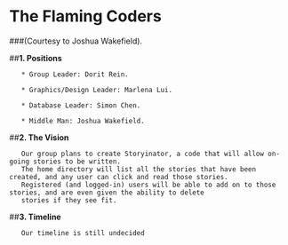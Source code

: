 # The Flaming Coders 
###(Courtesy to Joshua Wakefield). 

##**1. Positions**


       * Group Leader: Dorit Rein.

       * Graphics/Design Leader: Marlena Lui.

       * Database Leader: Simon Chen.

       * Middle Man: Joshua Wakefield.


##**2. The Vision**

       Our group plans to create Storyinator, a code that will allow on-going stories to be written. 
       The home directory will list all the stories that have been created, and any user can click and read those stories.
       Registered (and logged-in) users will be able to add on to those stories, and are even given the ability to delete 
       stories if they see fit.


##**3. Timeline**

       Our timeline is still undecided